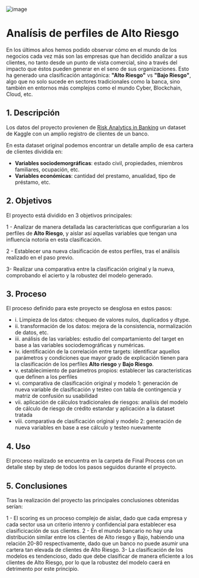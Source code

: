 ![image](https://github.com/javicastano77/Banking-Risk/assets/156696799/bf69f672-5b26-4297-b1ea-8adb13d3dfc9)


# Analísis de perfiles de Alto Riesgo

En los últimos años hemos podido observar cómo en el mundo de los negocios cada vez más son las empresas que han decidido analizar a sus clientes, no tanto desde un punto de vista comercial, sino a través del impacto que éstos pueden generar en el seno de sus organizaciones. Esto ha generado una clasificación antagónica: **"Alto Riesgo"** vs **"Bajo Riesgo"**, algo que no solo sucede en sectores tradicionales como la banca, sino también en entornos más complejos como el mundo Cyber, Blockchain, Cloud, etc.

## 1. Descripción

Los datos del proyecto provienen de [Risk Analytics in Banking](https://www.kaggle.com/datasets/sabarostami/risk-analytics-in-banking) un dataset de Kaggle con un amplio registro de clientes de un banco.

En esta dataset original podemos encontrar un detalle amplio de esa cartera de clientes dividida en:

* **Variables sociodemorgráficas**: estado civil, propiedades, miembros familiares, ocupación, etc.
* **Variables económicas**: cantidad del prestamo, anualidad, tipo de préstamo, etc.

## 2. Objetivos

El proyecto está dividido en 3 objetivos principales:

1 - Analizar de manera detallada las características que configurarían a los perfiles de **Alto Riesgo**, y aislar así aquellas variables que tengan una influencia notoria en esta clasificación.

2 - Establecer una nueva clasificación de estos perfiles, tras el análisis realizado en el paso previo.

3- Realizar una comparativa entre la clasificación original y la nueva, comprobando el acierto y la robustez del modelo generado.

## 3. Proceso

El proceso definido para este proyecto se desglosa en estos pasos:

* i. Limpieza de los datos: chequeo de valores nulos, duplicados y dtype.
* ii. transformación de los datos: mejora de la consistencia, normalización de datos, etc.
* iii. análisis de las variables: estudio del compartamiento del target en base a las variables sociodemográficas y numéricas.
* iv. identificación de la correlación entre targets: identificar aquellos parámetros y condiciones que mayor grado de explicación tienen para la clasificación de los perfiles **Alto riesgo** y **Bajo Riesgo**.
* v. establecimiento de parámetros propios: establecer las características que definen a los perfiles
* vi. comparativa de clasificación original y modelo 1: generación de nueva variable de clasificación y testeo con tabla de contingencia y matriz de confusión su usabilidad
* vii. aplicación de cálculos tradicionales de riesgos: analísis del modelo de cálculo de riesgo de crédito estandar y aplicación a la dataset tratada
* viii. comparativa de clasificación original y modelo 2: generación de nueva variables en base a ese cálculo y testeo nuevamente

## 4. Uso

El proceso realizado se encuentra  en la carpeta de Final Process con un detalle step by step de todos los pasos seguidos durante el proyecto.

## 5. Conclusiones

Tras la realización del proyecto las principales conclusiones obtenidas serían:

1 - El scoring es un proceso complejo de aislar, dado que cada empresa y cada sector usa un criterio intenro y confidencial para establecer esa clasificicación de sus clientes.
2 - En el mundo bancario no hay una distribución similar entre los clientes de Alto riesgo y Bajo, habiendo una relación 20-80 respectivamente, dado que un banco no puede asumir una cartera tan elevada de clientes de Alto Riesgo.
3- La clasificación de los modelos es tendencioso, dado que debe clasificar de manera eficiente a los clientes de Alto Riesgo, por lo que la robustez del modelo caerá en detrimento por este principio.

